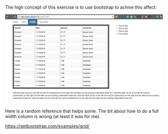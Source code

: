 
The high concept of this exercise is to use bootstrap to achive this affect:


![example exercise 2 solution](wf2-madlib.png)


Here is a random reference that helps some.  The bit about how to do a full width column is wrong (at least it was for me).


https://getbootstrap.com/examples/grid/

